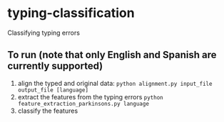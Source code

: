 # typing-classification
Classifying typing errors

## To run (note that only English and Spanish are currently supported)
1. align the typed and original data:
       `python alignment.py input_file output_file [language]`
2. extract the features from the typing errors
       `python feature_extraction_parkinsons.py language`
3. classify the features
